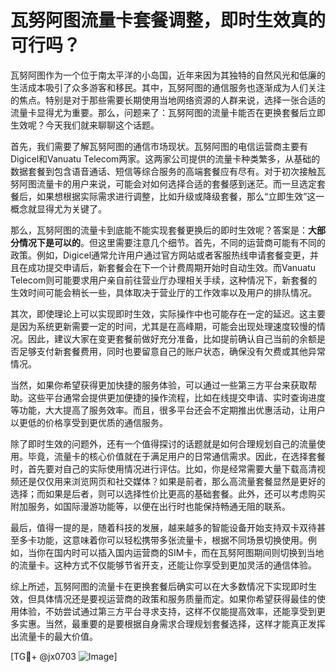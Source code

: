 # 瓦努阿图流量卡套餐调整，即时生效真的可行吗？

瓦努阿图作为一个位于南太平洋的小岛国，近年来因为其独特的自然风光和低廉的生活成本吸引了众多游客和移民。其中，瓦努阿图的通信服务也逐渐成为人们关注的焦点。特别是对于那些需要长期使用当地网络资源的人群来说，选择一张合适的流量卡显得尤为重要。那么，问题来了：瓦努阿图的流量卡能否在更换套餐后立即生效呢？今天我们就来聊聊这个话题。

首先，我们需要了解瓦努阿图的通信市场现状。瓦努阿图的电信运营商主要有Digicel和Vanuatu Telecom两家。这两家公司提供的流量卡种类繁多，从基础的数据套餐到包含语音通话、短信等综合服务的高端套餐应有尽有。对于初次接触瓦努阿图流量卡的用户来说，可能会对如何选择合适的套餐感到迷茫。而一旦选定套餐后，如果想根据实际需求进行调整，比如升级或降级套餐，那么“立即生效”这一概念就显得尤为关键了。

那么，瓦努阿图的流量卡到底能不能实现套餐更换后的即时生效呢？答案是：**大部分情况下是可以的**。但这里需要注意几个细节。首先，不同的运营商可能有不同的政策。例如，Digicel通常允许用户通过官方网站或者客服热线申请套餐变更，并且在成功提交申请后，新套餐会在下一个计费周期开始时自动生效。而Vanuatu Telecom则可能要求用户亲自前往营业厅办理相关手续，这种情况下，新套餐的生效时间可能会稍长一些，具体取决于营业厅的工作效率以及用户的排队情况。

其次，即使理论上可以实现即时生效，实际操作中也可能存在一定的延迟。这主要是因为系统更新需要一定的时间，尤其是在高峰期，可能会出现处理速度较慢的情况。因此，建议大家在变更套餐前做好充分准备，比如提前确认自己当前的余额是否足够支付新套餐费用，同时也要留意自己的账户状态，确保没有欠费或其他异常情况。

当然，如果你希望获得更加快捷的服务体验，可以通过一些第三方平台来获取帮助。这些平台通常会提供更加便捷的操作流程，比如在线提交申请、实时查询进度等功能，大大提高了服务效率。而且，很多平台还会不定期推出优惠活动，让用户以更低的价格享受到更优质的通信服务。

除了即时生效的问题外，还有一个值得探讨的话题就是如何合理规划自己的流量使用。毕竟，流量卡的核心价值就在于满足用户的日常通信需求。因此，在选择套餐时，首先要对自己的实际使用情况进行评估。比如，你是经常需要大量下载高清视频还是仅仅用来浏览网页和社交媒体？如果是前者，那么高流量套餐显然是更好的选择；而如果是后者，则可以选择性价比更高的基础套餐。此外，还可以考虑购买附加服务，如国际漫游功能等，以便在出行时也能保持畅通无阻的联系。

最后，值得一提的是，随着科技的发展，越来越多的智能设备开始支持双卡双待甚至多卡功能，这意味着你可以轻松携带多张流量卡，根据不同场景切换使用。例如，当你在国内时可以插入国内运营商的SIM卡，而在瓦努阿图期间则切换到当地的流量卡。这种方式不仅能够节省开支，还能让你享受到更加灵活的通信体验。

综上所述，瓦努阿图的流量卡在更换套餐后确实可以在大多数情况下实现即时生效，但具体情况还是要视运营商的政策和服务质量而定。如果你希望获得最佳的使用体验，不妨尝试通过第三方平台寻求支持，这样不仅能提高效率，还能享受到更多实惠。当然，最重要的是要根据自身需求合理规划套餐选择，这样才能真正发挥出流量卡的最大价值。

[TG💪+ @jx0703 ![Image](https://github.com/user-attachments/assets/dbca1d08-cadb-493c-b0ec-ad6f7a83f270)]